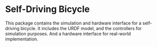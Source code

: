 # Self-Driving Bicycle
This package contains the simulation and hardware interface for a self-driving bicycle. It includes the URDF model, and the controllers for simulation purposes. And a hardware interface for real-world implementation.